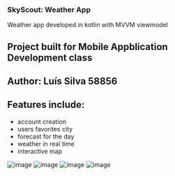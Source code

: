 ### SkyScout: Weather App

Weather app developed in kotlin with MVVM viewmodel

## Project built for Mobile Appblication Development class

## Author: Luís Silva 58856

## Features include:

* account creation
* users favorites city
* forecast for the day
* weather in real time
* interactive map

![image](https://github.com/user-attachments/assets/aca98a05-9f90-43a1-9696-a3380dcfa5f4)
![image](https://github.com/user-attachments/assets/1843b788-e5fd-457b-868a-e603ae857467)
![image](https://github.com/user-attachments/assets/6b080f46-bbfe-4f03-bb54-e9d109328ad5)
![image](https://github.com/user-attachments/assets/7ec6d44a-6526-4330-bb2c-7d0222ef75b3)
